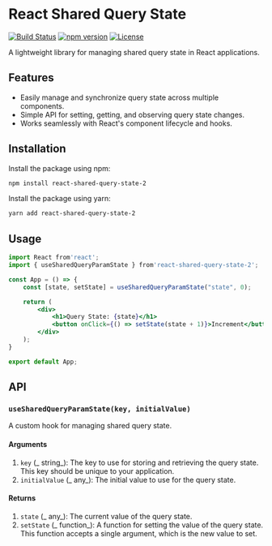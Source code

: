 # React Shared Query State

[![Build Status](https://img.shields.io/travis/wacanam/react-shared-query-state-2.svg)](https://travis-ci.org/wacanam/react-shared-query-state-2)
[![npm version](https://img.shields.io/npm/v/react-shared-query-state-2.svg)](https://www.npmjs.com/package/react-shared-query-state-2)
[![License](https://img.shields.io/npm/l/react-shared-query-state-2.svg)](https://github.com/wacanam/react-shared-query-state-2/blob/master/LICENSE)

A lightweight library for managing shared query state in React applications.

## Features

- Easily manage and synchronize query state across multiple components.
- Simple API for setting, getting, and observing query state changes.
- Works seamlessly with React's component lifecycle and hooks.

## Installation

Install the package using npm:
```bash
npm install react-shared-query-state-2
```

Install the package using yarn:
```bash
yarn add react-shared-query-state-2
```

## Usage

```jsx
import React from'react';
import { useSharedQueryParamState } from'react-shared-query-state-2';

const App = () => {
    const [state, setState] = useSharedQueryParamState("state", 0);

    return (
        <div>
            <h1>Query State: {state}</h1>
            <button onClick={() => setState(state + 1)}>Increment</button>
        </div>
    );
}

export default App;
```

## API

### `useSharedQueryParamState(key, initialValue)`
A custom hook for managing shared query state.

#### Arguments
1. `key` (_
    string_): The key to use for storing and retrieving the query state.
    This key should be unique to your application.
2. `initialValue` (_
    any_): The initial value to use for the query state.

#### Returns
1. `state` (_
any_): The current value of the query state.
2. `setState` (_
function_): A function for setting the value of the query state.
This function accepts a single argument, which is the new value to set.

